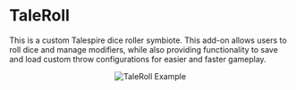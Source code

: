 # TaleRoll
This is a custom Talespire dice roller symbiote. This add-on allows users to roll dice and manage modifiers, while also providing functionality to save and load custom throw configurations for easier and faster gameplay.
<p align="center">
  <img src="https://github.com/user-attachments/assets/c8abd85f-3177-4482-85bc-ceb41bb7d134" alt="TaleRoll Example"/>
</p>
